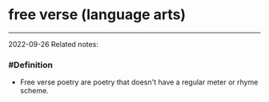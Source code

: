 # free verse (language arts)
---
2022-09-26
Related notes:

### #Definition
- Free verse poetry are poetry that doesn't have a regular meter or rhyme scheme.